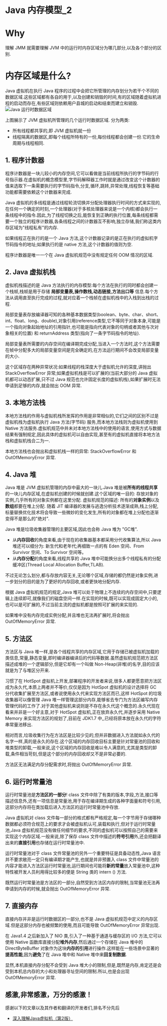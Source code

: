# Java 内存模型_2

# Why 

理解 JMM 就需要理解 JVM 中的运行时内存区域分为哪几部分,以及各个部分的区别.

# 内存区域是什么?
Java 虚拟机在执行 Java 程序的过程中会把它所管理的内存划分为若干个不同的数据区域.这些区域都有各自的用于,以及创建和销毁的时间,有的区域随着虚拟机进程的启动而存在,有些区域则依赖用户县城的启动和结束而建立和销毁.
![Java 运行时数据区域](https://github.com/tinggengyan/tinggengyan.github.io/blob/source/imgur/JMM_RunningTimeMemory.png?raw=true)

上图展示了 JVM 虚拟机所管理的几个运行时数据区域.
分为两类:
- 所有线程都共享的,即 JVM 虚拟机就一份
- 线程隔离的数据区,即每个线程所特有的一份,每份线程都会创建一份.它的生命周期与线程相同.

<!-- more -->

## 1. 程序计数器

程序计数器是一块儿较小的内存空间,它可以看做是当前线程所执行的字节码的行号指示器.在虚拟机的概念模型里,字节码解释器工作时就是通过改变这个计数器的值来选取下一条需要执行的字节码指令,分支,循环,跳转,异常处理,线程恢复等基础功能都需要依赖这个计数器来完成.

Java 虚拟机的多线程是通过线程轮流切换并分配处理器执行时间的方式来实现的,在任何一个确定的时刻,一个处理器(对于多核处理器来说是一个内核)都会执行一条线程中的指令.因此,为了线程切换之后,能恢复到正确的执行位置,每条线程都需要一个独立的程序计数器,各条线程之间的计数器互不影响,独立存储,我们称这类内存区域为"线程私有"的内存.

如果线程正在执行的是一个 Java 方法,这个计数器记录的是正在执行的虚拟机字节码指令的地址;如果执行的是 native 方法,这个计数器的值则为空.

程序计数器是唯一一个在 Java 虚拟机规范中没有规定任何 OOM 情况的区域.


## 2. Java 虚拟机栈

虚拟机栈描述的是 Java 方法执行的内存模型:每个方法在执行的同时都会创建一个栈帧,栈帧是用于存储 **局部变量表,操作数栈,动态链接,方法出口等** 信息.每个方法从调用直至执行完成的过程,就对应着一个栈帧在虚拟机栈中的入栈到出栈的过程.


局部变量表存放编译器可知的各种基本数据类型(boolean、byte、char、short、int、float、long、double),对象引用(reference类型,它不等同于对象本身,可能是一个指向对象起始地址的引用指针,也可能是指向代表对象的句柄或者其他与次对象相关的位置) 和 returnAddress 类型(指向了一条字节码指令的地址).

局部变量表所需要的内存空间在编译期完成分配,当进入一个方法时,这个方法需要在帧中分配多大的局部变量空间是完全确定的,在方法运行期间不会改变局部变量的大小.

这个区域存在两种异常状况:如果线程的栈深度大于虚拟机允许的深度,讲抛出 StackOverflowError 异常;如果虚拟机栈是可以扩展的(当前大部分的 Java 虚拟机都可以动态扩展,只不过 Java 规范也允许固定长度的虚拟机栈),如果扩展时无法申请到足够的内存,就会抛出 OOM 异常.

## 3. 本地方法栈

本地方法栈的作用与虚拟机栈所发挥的作用是非常相似的,它们之间的区别不过是虚拟机栈为虚拟机执行 Java 方法(字节码) 服务,而本地方法栈则为虚拟机使用到 Native 方法服务.虚拟机规范中并未对本地方法栈中的使用的语言,使用方式与数据结果有强制规定,因此具体的虚拟机可以自由实现,甚至有的虚拟机直接将本地方法栈和虚拟机栈合二为一.

本地方法栈也会抛出和虚拟机栈一样的异常: StackOverflowError 和 OutOfMemoryError 异常.

## 4. Java 堆

Java 堆是 JVM 虚拟机管理的内存中最大的一块儿.Java 堆是被**所有的线程共享**的一块儿内存区域,在虚拟机创建的时候就创建.这个区域的唯一目的: 存放对象的实例,几乎所有的对象实例都在这里分配.
虚拟机规范的描述: 所有的**对象实例**以及**数组**都要在堆上分配.
随着 JIT 编译器的发展与逃逸分析技术逐渐成熟,栈上分配,标量替换优化技术将会导致一些微妙的变化发生,所有的对象都在堆上分配也逐渐变得不是那么的"绝对".

Java 堆是垃圾收集器管理的主要区域,因此也会称 Java 堆为 "GC堆".
- 从**内存回收**的角度来看,由于现在的收集器基本都采用分代收集算法,所以 Java 堆还可以细分为: 新生代和老年代;再细致一点的有 Eden 空间、From Survivor 空间、To Survivor 空间等。
- 从**内存分配**的角度来看,线程共享的 Java 堆中可能换分出多个线程私有的分配缓冲区(Thread Local Allocation Buffer,TLAB).

不过无论怎么划分,都与存放内容无关,无论哪个区域,存储的都仍然是对象实例,进一步划分的目的是为了更好的内存回收,或者更快地分配内存.

根据 Java 虚拟机规范的规定,Java 堆可以处于物理上不连续的内存空间中,只要逻辑上连续即可,就像我们的磁盘空间一样.在实现的时候,既可以实现成固定大小的,也可以是可扩展的,不过当前主流的虚拟机都是按照可扩展的来实现的.

如果堆中没有内存完成实例分配,并且堆也无法再扩展时,将会抛出 OutOfMemoryError 异常.

## 5. 方法区

方法区与 Java 堆一样,是各个线程共享的内存区域,它用于存储已被虚拟机加载的类信息,常量,静态变量,即时编译器编译后的代码等数据.虽然虚拟机规范把方法区描述成堆的一个逻辑部分,但是它却有一个叫做 Non-Heap(非堆)的名字,目的应该就是为了与堆区分开来.

习惯了在 HotSpot 虚拟机上开发,部署程序的开发者来说,很多人都更愿意把方法区成为永久代,本质上两者并不等价,仅仅是因为 HotSpot 虚拟机的设计选择将 GC 分代收集扩展至方法区,或者说使用永久代来实现方法区而已,这样 HotSpot 的垃圾收集器可以像管理 Java 堆一样管理这部分内存,能够省去专门为方法区编写内存管理代码的工作了.对于其他虚拟机来说则是不存在永久代这个概念的.永久代现在看来并非是一个好主意,对于 HotSpot 虚拟机,正在放弃永久代,并逐步采用 Native Memory 来实现方法区的规划了,目前在 JDK1.7 中,,已经将原本放在永久代的字符串常量池移出.

相对而言,垃圾收集行为在方法区是比较少见的,但并非数据进入方法就如永久代的名字一样,真的是永久的存在.这个区域的内存回收目标主要是针对常量池的回收和堆类型的卸载,一般来说,这个区域的内存回收是难以令人满意的,尤其是类型的卸载,条件相当苛刻,但是这个部分的内存回收却又不是非常必要的.

方法区无法满足内存分配需求时,将抛出 OutOfMemoryError 异常.

## 6. 运行时常量池

运行时常量池是**方法区的一部分**! class 文件中除了有类的版本,字段,方法,接口等描述信息外,还有一项信息是常量池,用于存在编译期生成的各种字面量和符号引用,这部分内存将在类加载后进入方法区的运行时常量池中存放.

Java 虚拟机对 class 文件每一部分的格式都有严格规定,每一个字节用于存储哪种数据都必须符合规范上的要求才会被虚拟机认可,装载和执行,但对于运行时常量池,Java 虚拟机规范没有做任何细节的要求,不同的虚拟机可以按照自己的需要来实现这个内存区域.一般来说,除了保存 class 文件中描述的**符号引用**外,还会把翻译出来的**直接引用**也存储在运行时常量池中.

运行时常量池对于 class 文件常量池的另外一个重要特征是具备动态性,Java 语言并不要求敞亮一定只有编译期才能产生,也就是并非预置入 class 文件中常量池的内容才能进入方法区运行时常量池,运行期间也可能将**新的常量**放入常量池中,这种特性被开发人员利用得比较多的便是 String 类的 intern () 方法.

既然运行时常量池是方法区的一部分,自然受到方法区内存的限制,当常量池无法再申请到内存的时候,就会抛出 OutOfMemoryError 异常.


## 7. 直接内存

直接内存并非是运行时数据区的一部分,也不是 Java 虚拟机规范中定义的内存区域.但是这部分内存也被频繁的使用,而且可能导致 OutOfMemoryError 异常出现.

在 Java1.4 之后新加入了 NIO 类,引入了一种基于通道与缓存区的 I/O 方法,它可以使用 Native 函数库直接分配**堆外内存**,然后通过一个存储在 Java 堆中的 DirectByteBuffer 对象作为这块**内存的引用**进行操作.这样能在一些场景中显著的**提高性能**,因为**避免**了在 Java 堆中和 Native 堆中来**回复制数据**.

 
显然,本机直接内存分配不会受到 Java 堆大小的限制,但是,既然是内存,肯定还是会受到本机总内存的大小和处理器寻址空间的限制.所以,也是会出现 OutOfMemoryError 异常.


## 感激,非常感激，万分的感激！
感谢以下的文章以及其作者和翻译的开发者们,排名不分先后
* [深入理解Java虚拟机（第2版）](https://book.douban.com/subject/24722612/)

